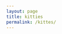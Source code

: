 ```yaml
---
layout: page 
title: kitties
permalink: /kittes/
---
```



<html lang="en">
<head>
    <meta charset="UTF-8">
    <meta name="viewport" content="width=device-width, initial-scale=1.0">
    <title>Cutest Cats Carousel</title>
    <style>
        * {
            box-sizing: border-box;
        }
        
        body {
            font-family: Arial, sans-serif;
            margin: 0;
            padding: 0;
            display: flex;
            justify-content: center;
            align-items: center;
            height: 100vh;
            background-color: #f5f5f5;
        }

        .carousel {
            position: relative;
            max-width: 600px;
            max-height: 400px;
            overflow: hidden;
            border-radius: 10px;
            box-shadow: 0 4px 10px rgba(0,0,0,0.1);
        }

        .carousel img {
            width: 100%;
            height: 100%;
            display: none;
        }

        .carousel img.active {
            display: block;
        }

        .prev, .next {
            position: absolute;
            top: 50%;
            transform: translateY(-50%);
            background-color: rgba(0, 0, 0, 0.5);
            color: white;
            padding: 10px;
            border: none;
            cursor: pointer;
            font-size: 18px;
            border-radius: 50%;
        }

        .prev {
            left: 10px;
        }

        .next {
            right: 10px;
        }

        .dots {
            text-align: center;
            position: absolute;
            bottom: 10px;
            left: 50%;
            transform: translateX(-50%);
        }

        .dot {
            cursor: pointer;
            height: 10px;
            width: 10px;
            margin: 0 5px;
            background-color: #bbb;
            border-radius: 50%;
            display: inline-block;
        }

        .dot.active {
            background-color: #717171;
        }

    </style>
</head>
<body>

<div class="carousel">
    <img src="https://images.unsplash.com/photo-1592194996308-7b43878e242e?crop=entropy&cs=tinysrgb&fit=max&fm=jpg&ixid=MnwzNjUyOXwwfDF8c2VhcmNofDF8fGNhdHxlbnwwfHx8fDE2NDI5ODk2Nzc&ixlib=rb-1.2.1&q=80&w=400" class="active" alt="Cute Cat 1">
    <img src="https://images.unsplash.com/photo-1560114927-813fc3c8e0e3?crop=entropy&cs=tinysrgb&fit=max&fm=jpg&ixid=MnwzNjUyOXwwfDF8c2VhcmNofDIxfHxjYXR8ZW58MHx8fHwxNjQyOTg5Njc3&ixlib=rb-1.2.1&q=80&w=400" alt="Cute Cat 2">
    <img src="https://images.unsplash.com/photo-1583267746371-9aab6f3e5e99?crop=entropy&cs=tinysrgb&fit=max&fm=jpg&ixid=MnwzNjUyOXwwfDF8c2VhcmNofDE3fHxjYXR8ZW58MHx8fHwxNjQyOTg5Njc3&ixlib=rb-1.2.1&q=80&w=400" alt="Cute Cat 3">
    <img src="https://images.unsplash.com/photo-1555685812-4b743f4b8b36?crop=entropy&cs=tinysrgb&fit=max&fm=jpg&ixid=MnwzNjUyOXwwfDF8c2VhcmNofDF8fGtpdHRlbnxlbnwwfHx8fDE2NDI5ODk2Nzc&ixlib=rb-1.2.1&q=80&w=400" alt="Cute Cat 4">
    <img src="https://images.unsplash.com/photo-1543852786-1cf6624b9987?crop=entropy&cs=tinysrgb&fit=max&fm=jpg&ixid=MnwzNjUyOXwwfDF8c2VhcmNofDJ8fGtpdHRlbnxlbnwwfHx8fDE2NDI5ODk2Nzc&ixlib=rb-1.2.1&q=80&w=400" alt="Cute Cat 5">
    <img src="https://images.unsplash.com/photo-1541599540903-216a46ca5a77?crop=entropy&cs=tinysrgb&fit=max&fm=jpg&ixid=MnwzNjUyOXwwfDF8c2VhcmNofDJ8fGNhdHxlbnwwfHx8fDE2NDI5ODk2Nzc&ixlib=rb-1.2.1&q=80&w=400" alt="Cute Cat 6">
    <img src="https://images.unsplash.com/photo-1560807707-8cc77767d783?crop=entropy&cs=tinysrgb&fit=max&fm=jpg&ixid=MnwzNjUyOXwwfDF8c2VhcmNofDI2fHxjYXR8ZW58MHx8fHwxNjQyOTg5Njc3&ixlib=rb-1.2.1&q=80&w=400" alt="Cute Cat 7">

    <button class="prev" onclick="changeSlide(-1)">&#10094;</button>
    <button class="next" onclick="changeSlide(1)">&#10095;</button>

    <div class="dots">
        <span class="dot active" onclick="currentSlide(1)"></span>
        <span class="dot" onclick="currentSlide(2)"></span>
        <span class="dot" onclick="currentSlide(3)"></span>
        <span class="dot" onclick="currentSlide(4)"></span>
        <span class="dot" onclick="currentSlide(5)"></span>
        <span class="dot" onclick="currentSlide(6)"></span>
        <span class="dot" onclick="currentSlide(7)"></span>
    </div>
</div>

<script>
    let slideIndex = 1;
    showSlides(slideIndex);

    function changeSlide(n) {
        showSlides(slideIndex += n);
    }

    function currentSlide(n) {
        showSlides(slideIndex = n);
    }

    function showSlides(n) {
        let slides = document.querySelectorAll('.carousel img');
        let dots = document.querySelectorAll('.dot');
        
        if (n > slides.length) {slideIndex = 1}    
        if (n < 1) {slideIndex = slides.length}
        
        slides.forEach(slide => slide.style.display = 'none');
        dots.forEach(dot => dot.classList.remove('active'));
        
        slides[slideIndex-1].style.display = 'block';  
        dots[slideIndex-1].classList.add('active');
    }

    // Optional: Auto slide every 5 seconds
    setInterval(function() {
        changeSlide(1);
    }, 5000);
</script>

</body>
</html>
